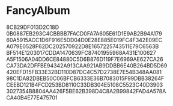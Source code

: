 # FancyAlbum
8CB29DF013D2C18D
0B0887EB293C4CBBBB7FACD0FA7A605E61D1E9AB2B94A179
60A5915ACC1D6F916E5DD04D0E28E885E019FC4F342E09EC
A079E0528F62DC202570922D8E1657225743511E79C6563B
BF514E1203017CDDA1470639FC87401955968A431E100627
A5F1506A04DD6CE84880C5D6B876D119F7E6969AE627CA26
CA73DA2DFFBE94342A913CAA921AB9DDBB6E40B264BD5D69
420EFD15FB33E32BD110D87DC4C57D2738E7E54B348AA081
98C1DA82DBEB50C06BFCB6333E36B7083015F99DBB38264F
CEEBD121B4FCD253BD8110C33DB304E5108C5523C40D3903
3027354B8804AA426F5BE62B398D4C8A2B99842FAD4A578A
CA40B4E77E475701

